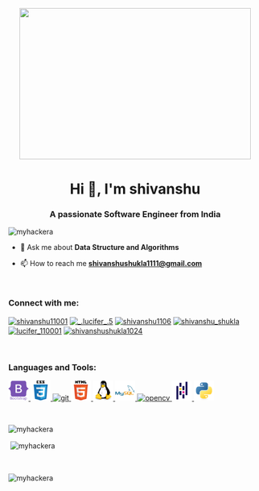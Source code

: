 <p align="center">
  <img width="460" height="300" src="https://images.unsplash.com/photo-1571171637578-41bc2dd41cd2?ixlib=rb-1.2.1&ixid=MnwxMjA3fDB8MHxwaG90by1wYWdlfHx8fGVufDB8fHx8&auto=format&fit=crop&w=870&q=80">
</p>
<h1 align="center">Hi 👋, I'm shivanshu</h1>
<h3 align="center">A passionate Software Engineer from India</h3>

<p align="left"> <img src="https://komarev.com/ghpvc/?username=myhackera&label=Profile%20views&color=0e75b6&style=flat" alt="myhackera" /> </p>

- 💬 Ask me about **Data Structure and Algorithms**

- 📫 How to reach me **shivanshushukla1111@gmail.com**
<br>
<h3 align="left">Connect with me:</h3>
<p align="left">
<a href="https://linkedin.com/in/shivanshu11001" target="blank"><img align="center" src="https://raw.githubusercontent.com/rahuldkjain/github-profile-readme-generator/master/src/images/icons/Social/linked-in-alt.svg" alt="shivanshu11001" height="30" width="40" /></a>
<a href="https://instagram.com/_.lucifer_.5" target="blank"><img align="center" src="https://raw.githubusercontent.com/rahuldkjain/github-profile-readme-generator/master/src/images/icons/Social/instagram.svg" alt="_.lucifer_.5" height="30" width="40" /></a>
<a href="https://www.codechef.com/users/shivanshu1106" target="blank"><img align="center" src="https://cdn.jsdelivr.net/npm/simple-icons@3.1.0/icons/codechef.svg" alt="shivanshu1106" height="30" width="40" /></a>
<a href="https://www.hackerrank.com/shivanshu_shukla" target="blank"><img align="center" src="https://raw.githubusercontent.com/rahuldkjain/github-profile-readme-generator/master/src/images/icons/Social/hackerrank.svg" alt="shivanshu_shukla" height="30" width="40" /></a>
<a href="https://www.leetcode.com/lucifer_110001" target="blank"><img align="center" src="https://raw.githubusercontent.com/rahuldkjain/github-profile-readme-generator/master/src/images/icons/Social/leet-code.svg" alt="lucifer_110001" height="30" width="40" /></a>
<a href="https://auth.geeksforgeeks.org/user/shivanshushukla1024" target="blank"><img align="center" src="https://raw.githubusercontent.com/rahuldkjain/github-profile-readme-generator/master/src/images/icons/Social/geeks-for-geeks.svg" alt="shivanshushukla1024" height="30" width="40" /></a>
</p>
<br>
<h3 align="left">Languages and Tools:</h3>
<p align="left"> <a href="https://getbootstrap.com" target="_blank" rel="noreferrer"> <img src="https://raw.githubusercontent.com/devicons/devicon/master/icons/bootstrap/bootstrap-plain-wordmark.svg" alt="bootstrap" width="40" height="40"/> </a> <a href="https://www.w3schools.com/css/" target="_blank" rel="noreferrer"> <img src="https://raw.githubusercontent.com/devicons/devicon/master/icons/css3/css3-original-wordmark.svg" alt="css3" width="40" height="40"/> </a> <a href="https://git-scm.com/" target="_blank" rel="noreferrer"> <img src="https://www.vectorlogo.zone/logos/git-scm/git-scm-icon.svg" alt="git" width="40" height="40"/> </a> <a href="https://www.w3.org/html/" target="_blank" rel="noreferrer"> <img src="https://raw.githubusercontent.com/devicons/devicon/master/icons/html5/html5-original-wordmark.svg" alt="html5" width="40" height="40"/> </a> <a href="https://www.linux.org/" target="_blank" rel="noreferrer"> <img src="https://raw.githubusercontent.com/devicons/devicon/master/icons/linux/linux-original.svg" alt="linux" width="40" height="40"/> </a> <a href="https://www.mysql.com/" target="_blank" rel="noreferrer"> <img src="https://raw.githubusercontent.com/devicons/devicon/master/icons/mysql/mysql-original-wordmark.svg" alt="mysql" width="40" height="40"/> </a> <a href="https://opencv.org/" target="_blank" rel="noreferrer"> <img src="https://www.vectorlogo.zone/logos/opencv/opencv-icon.svg" alt="opencv" width="40" height="40"/> </a> <a href="https://pandas.pydata.org/" target="_blank" rel="noreferrer"> <img src="https://raw.githubusercontent.com/devicons/devicon/2ae2a900d2f041da66e950e4d48052658d850630/icons/pandas/pandas-original.svg" alt="pandas" width="40" height="40"/> </a> <a href="https://www.python.org" target="_blank" rel="noreferrer"> <img src="https://raw.githubusercontent.com/devicons/devicon/master/icons/python/python-original.svg" alt="python" width="40" height="40"/> </a> </p>

<br>
<p><img align="left" src="https://github-readme-stats.vercel.app/api/top-langs?username=myhackera&show_icons=true&locale=en&layout=compact" alt="myhackera" /></p>
<br>
<p>&nbsp;<img align="center" src="https://github-readme-stats.vercel.app/api?username=myhackera&show_icons=true&locale=en" alt="myhackera" /></p>
<br>
<p><img align="center" src="https://github-readme-streak-stats.herokuapp.com/?user=myhackera&" alt="myhackera" /></p>
